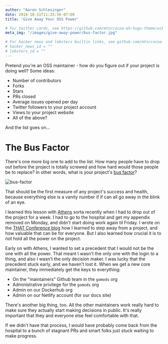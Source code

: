 ```yaml
---
author: "Aaron Schlesinger"
date: 2018-10-31T11:25:58-07:00
title: 'Give Away Your OSS Power'

# For twitter cards, see https://github.com/mtn/cocoa-eh-hugo-theme/wiki/Twitter-cards
meta_img: "/images/give-away-power/bus-factor.jpg"

# For hacker news and lobsters builtin links, see github.com/mtn/cocoa-eh-hugo-theme/wiki/Social-Links
# hacker_news_id = ""
# lobsters_id = ""
---
```


Pretend you're an OSS maintainer - how do you figure out if your project is doing well? Some ideas:

- Number of contributors
- Forks
- Stars
- PRs closed
- Average issues opened per day
- Twitter followers to your project account
- Views to your project website
- All of the above?

And the list goes on...

# The Bus Factor

There's one more big one to add to the list. How many people have to drop out before the project is totally screwed and how hard would those people be to replace? In other words, what is your project's [bus factor](https://en.wikipedia.org/wiki/Bus_factor)?

![bus-factor](/images/give-away-power/bus-factor.jpg)

That should be the first measure of any project's success and health, because everything else is a vanity number if if can all go away in the blink of an eye.

I learned this lesson with [Athens](https://docs.gomods.io) sorta recently when I had to drop out of the project for a week. I had to go to the hospital and get my appendix removed on Monday, and didn't start doing work again til Friday. I wrote on the [THAT Conference blog](https://medium.com/that-conference/on-stepping-away-4a1ab23be68d) how I learned to step away from a project, and how valuable that can be for everyone. But I also learned how crucial it is to not hold all the power on the project.

Early on with Athens, I wanted to set a precedent that I would not be the one with all the power. That meant I wasn't the only one with the login to a thing, and also I wasn't the only decision maker. I was lucky that the precedent stuck early, and we haven't lost it. When we get a new core maintainer, they immediately get the keys to everything:

- On the "maintainers" Github team in the `gomods` org
- Administrative privilege for the `gomods` org
- Admin on our Dockerhub org
- Admin on our Netlify account (for our docs site)

There's another big thing, too. All the other maintainers work really hard to make sure they actually start making decisions in public. It's really important that they and everyone else feel comfortable with that.

If we didn't have that process, I would have probably come back from the hospital to a bunch of stagnant PRs and smart folks just stuck waiting to make progress.
